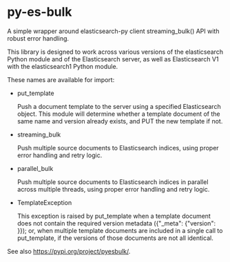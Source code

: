 # py-es-bulk
A simple wrapper around elasticsearch-py client streaming_bulk() API with
robust error handling.

This library is designed to work across various versions of the
elasticsearch Python module and of the Elasticsearch server, as well as
Elasticsearch V1 with the elasticsearch1 Python module.

These names are available for import:

* put_template

    Push a document template to the server using a specified
    Elasticsearch object. This module will determine whether
    a template document of the same name and version already
    exists, and PUT the new template if not.

* streaming_bulk

    Push multiple source documents to Elasticsearch indices,
    using proper error handling and retry logic.

* parallel_bulk

    Push multiple source documents to Elasticsearch indices
    in parallel across multiple threads, using proper error
    handling and retry logic.

* TemplateException

    This exception is raised by put_template when a
    template document does not contain the required version
    metadata ({"_meta": {"version": <integer>}}); or, when
    multiple template documents are included in a single call
    to put_template, if the versions of those documents are
    not all identical.

See also https://pypi.org/project/pyesbulk/.
